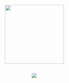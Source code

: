 <div align="center">
 <img style="flex: 1 1 41%; max-width: 500px; height:195px; max-height: 195px;" src="https://github-readme-stats.vercel.app/api/top-langs/?username=ojoaobit&layout=compact&border_color=ffffff&title_color=FF79C6&text_color=ffffff&bg_color=0D1117"/>
</div>
<p align="center">
  <br>
  <img src="https://github-profile-trophy.vercel.app/?username=ojoaobit&theme=dracula&row=1&no-bg=true&column=4&margin-w=15&margin-h=15" />
</p>
